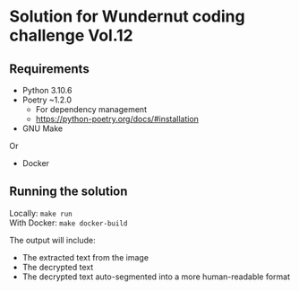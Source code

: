# Solution for Wundernut coding challenge Vol.12

## Requirements

- Python 3.10.6
- Poetry ~1.2.0
    - For dependency management
    - https://python-poetry.org/docs/#installation
- GNU Make

Or

- Docker

## Running the solution

Locally: `make run`  
With Docker: `make docker-build`

The output will include:

- The extracted text from the image
- The decrypted text
- The decrypted text auto-segmented into a more human-readable format
